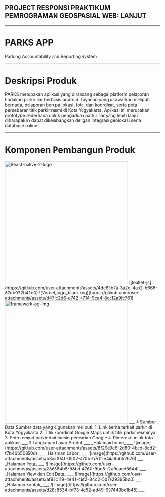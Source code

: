 ## PROJECT RESPONSI PRAKTIKUM PEMROGRAMAN GEOSPASIAL WEB: LANJUT
___
# PARKS APP 
Parking Accountability and Reporting System
___
# Deskripsi Produk
PARKS merupakan aplikasi yang dirancang sebagai platform pelaporan tindakan parkir liar berbasis android. Layanan yang ditawarkan meliputi bernada, pelaporan berupa lokasi, foto, dan koordinat, serta peta persebaran titik parkir resmi di Kota Yogyakarta. Aplikasi ini merupakan prototype sederhana untuk pengaduan parkir liar yang lebih lanjut diharapakan dapat dikembangkan dengan integrasi geolokasi serta database online.
___
# Komponen Pembangun Produk
<img width="400" alt="React-native-2-logo" src="https://github.com/user-attachments/assets/a8b2a1c9-851d-4805-9445-d87812483295" />
![leaflet-js](https://github.com/user-attachments/assets/4dc83b7a-3a2d-4ab2-b666-87db072b42d0)
![Vercel_logo_black svg](https://github.com/user-attachments/assets/d47fc2d6-e742-4714-9ca4-8cc12a9fc761)
<img width="400" alt="framework-og-img" src="https://github.com/user-attachments/assets/febe94cc-c3b0-427b-ae94-4ede3f37117e" />
___
# Sumber Data
Sumber data yang digunakan meliputi:
1. Link berita terkait parkir di Kota Yogyakarta
2. Titik koordinat Google Maps untuk titik parkir resminya
3. Foto tempat parkir dari mesin pencarian Google
4. Pinterest untuk foto aplikasi
___
# Tangkapan Layar Produk
___
_Halaman home_
___
![image](https://github.com/user-attachments/assets/8f29e9e6-2d80-4bcd-8cd2-f7b46650850d)
___
_Halaman Lapor_
___
![image](https://github.com/user-attachments/assets/b3adf04f-0502-470b-b7d1-e4da6bb52676)
___
_Halaman Peta_
___
![image](https://github.com/user-attachments/assets/236854b5-98bd-4760-9bc8-f2a9caed6644)
___
_Halaman View dan Edit Data_
___
![image](https://github.com/user-attachments/assets/af88c119-4e41-4bf2-84c2-5d7e29395bd0)
___
_Halaman Kontak_
___
![image](https://github.com/user-attachments/assets/d28c8534-bf73-4e52-ad49-907449be1b45)
___









